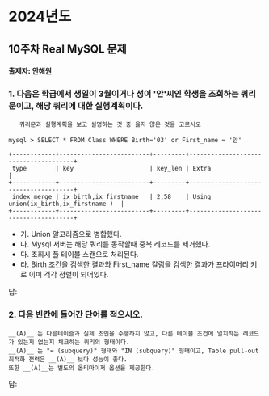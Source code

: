 # 2024년도
## 10주차 Real MySQL 문제
#### 출제자: 안해원

### 1. 다음은 학급에서 생일이 3월이거나 성이 '안'씨인 학생을 조회하는 쿼리문이고, 해당 쿼리에 대한 실행계획이다.
       쿼리문과 실행계획을 보고 설명하는 것 중 옳지 않은 것을 고르시오
```
mysql > SELECT * FROM Class WHERE Birth='03' or First_name = '안'

+------------+-------------------------+---------+--------------------------------------+
 type        | key                     | key_len | Extra                                | 
+------------+-------------------------+---------+--------------------------------------+
 index_merge | ix_birth,ix_firstname   | 2,58    | Using union(ix_birth,ix_firstname )  |
+------------+-------------------------+---------+--------------------------------------+
```
- 가. Union 알고리즘으로 병합했다.
- 나. Mysql 서버는 해당 쿼리를 동작할때 중복 레코드를 제거했다.
- 다. 조회시 풀 테이블 스캔으로 처리된다.
- 라. Birth 조건을 검색한 결과와 First_name 칼럼을 검색한 결과가 프라이머리 키로 이미 걱각 정렬이 되어있다.


답: 

### 2. 다음 빈칸에 들어간 단어를 적으시오.
```   
__(A)__ 는 다른테이즐과 실제 조인을 수행하지 않고, 다른 테이블 조건에 일치하는 레코드가 있는지 없는지 체크하는 쿼리의 형태이다.
__(A)__ 는 "= (subquery)" 형태와 "IN (subquery)" 형태이고, Table pull-out 최적화 전력은 __(A)__ 보다 성능이 좋다.
또한 __(A)__는 별도의 옵티마이저 옵션을 제공한다.
```

답:
